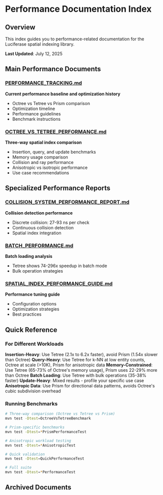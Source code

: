 # Performance Documentation Index

## Overview

This index guides you to performance-related documentation for the Luciferase spatial indexing library.

**Last Updated**: July 12, 2025

## Main Performance Documents

### [PERFORMANCE_TRACKING.md](./PERFORMANCE_TRACKING.md)

**Current performance baseline and optimization history**

- Octree vs Tetree vs Prism comparison
- Optimization timeline
- Performance guidelines
- Benchmark instructions

### [OCTREE_VS_TETREE_PERFORMANCE.md](OCTREE_VS_TETREE_PERFORMANCE.md)

**Three-way spatial index comparison**

- Insertion, query, and update benchmarks
- Memory usage comparison
- Collision and ray performance
- Anisotropic vs isotropic performance
- Use case recommendations

## Specialized Performance Reports

### [COLLISION_SYSTEM_PERFORMANCE_REPORT.md](COLLISION_SYSTEM_PERFORMANCE_REPORT.md)

**Collision detection performance**

- Discrete collision: 27-93 ns per check
- Continuous collision detection
- Spatial index integration

### [BATCH_PERFORMANCE.md](BATCH_PERFORMANCE.md)

**Batch loading analysis**

- Tetree shows 74-296x speedup in batch mode
- Bulk operation strategies

### [SPATIAL_INDEX_PERFORMANCE_GUIDE.md](./SPATIAL_INDEX_PERFORMANCE_GUIDE.md)

**Performance tuning guide**

- Configuration options
- Optimization strategies
- Best practices

## Quick Reference

### For Different Workloads

**Insertion-Heavy**: Use Tetree (2.1x to 6.2x faster), avoid Prism (1.54x slower than Octree)
**Query-Heavy**: Use Tetree for k-NN at low entity counts, Octree at scale (>10K), Prism for anisotropic data
**Memory-Constrained**: Use Tetree (65-73% of Octree's memory usage), Prism uses 22-29% more than Octree
**Batch Loading**: Use Tetree with bulk operations (35-38% faster)
**Update-Heavy**: Mixed results - profile your specific use case
**Anisotropic Data**: Use Prism for directional data patterns, avoids Octree's cubic subdivision overhead

### Running Benchmarks

```bash
# Three-way comparison (Octree vs Tetree vs Prism)
mvn test -Dtest=OctreeVsTetreeBenchmark

# Prism-specific benchmarks
mvn test -Dtest=*PrismPerformanceTest

# Anisotropic workload testing
mvn test -Dtest=*AnisotropicTest

# Quick validation
mvn test -Dtest=QuickPerformanceTest

# Full suite
mvn test -Dtest=*PerformanceTest
```

## Archived Documents

